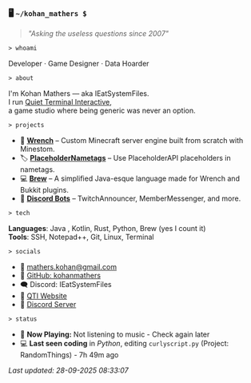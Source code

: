 ### 🖥️ `~/kohan_mathers $`

> *"Asking the useless questions since 2007"*

```txt
> whoami
```
Developer · Game Designer · Data Hoarder

```txt
> about
```
I'm Kohan Mathers — aka IEatSystemFiles.  
I run [Quiet Terminal Interactive](https://quietterminal.co.uk),  
a game studio where being generic was never an option.  

```txt
> projects
```

- 🔧 **[Wrench](https://github.com/kohanmathers)** – Custom Minecraft server engine built from scratch with Minestom.
- 🏷️ **[PlaceholderNametags](https://www.spigotmc.org/resources/placeholdernametags.125083/)** – Use PlaceholderAPI placeholders in nametags.
- 💻 **[Brew](https://github.com/KohanMathers/PaperBag/)** – A simplified Java-esque language made for Wrench and Bukkit plugins.
- 🤖 **[Discord Bots](https://discord.gg/FZuVXszuuM)** – TwitchAnnouncer, MemberMessenger, and more.

```txt
> tech
```

**Languages**: Java , Kotlin, Rust, Python, Brew (yes I count it)  
**Tools**: SSH, Notepad++, Git, Linux, Terminal  

```txt
> socials
```

- 📧 [mathers.kohan@gmail.com](mailto:mathers.kohan@gmail.com)  
- 🐙 [GitHub: kohanmathers](https://github.com/kohanmathers)  
- 🗨️ Discord: IEatSystemFiles  
- 🧠 [QTI Website](https://quietterminal.co.uk)  
- 🧵 [Discord Server](https://discord.gg/FZuVXszuuM)

```txt
> status
```

<!-- NOW_PLAYING -->
- 🎵 **Now Playing:** Not listening to music - Check again later
- 💻 **Last seen coding** in *Python*, editing `curlyscript.py` (Project: RandomThings) - 7h 49m ago

*Last updated: 28-09-2025 08:33:07*
<!-- END_NOW_PLAYING -->
